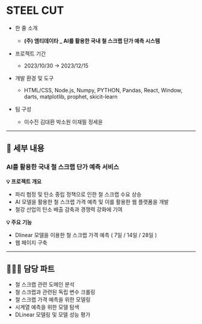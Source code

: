 
# STEEL CUT
- 한 줄 소개
  - **(주) 엠티데이타 _  AI를 활용한 국내 철 스크랩 단가 예측 시스템**

  
- 프로젝트 기간
  - 2023/10/30 → 2023/12/15
- 개발 환경 및 도구
  - HTML/CSS, Node.js, Numpy, PYTHON, Pandas, React, Window, darts, matplotlib, prophet, skicit-learn
- 팀 구성
  - 이수진 김대환 박소원 이재필 정세윤

---
## 💖 세부 내용
### AI를 활용한 국내 철 스크랩 단가 예측 서비스

**💡 프로젝트 개요**

   - 파리 협정 및 탄소 중립 정책으로 인한 철 스크랩 수요 상승
   - AI 모델을 활용한 철 스크랩 가격 예측 및 이를 활용한 웹 플랫폼을 개발
   - 철강 산업의 탄소 배출 감축과 경쟁력 강화에 기여

**💡 주요 기능**

   - Dlinear 모델을 이용한 철 스크랩 가격 예측 ( 7일 / 14일 / 28일 )
   - 웹 페이지 구축

---
## 👩🏻‍💼 담당 파트

- 철 스크랩 관련 도메인 분석
- 철 스크랩과 관련된 독립 변수 크롤링
- 철 스크랩 가격 예측을 위한 모델링
- 시계열 예측을 위한 모델 탐색
- DLinear 모델링 및 모델 성능 평가
